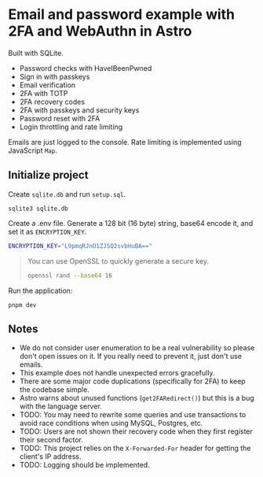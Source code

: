 # Email and password example with 2FA and WebAuthn in Astro

Built with SQLite.

- Password checks with HaveIBeenPwned
- Sign in with passkeys
- Email verification
- 2FA with TOTP
- 2FA recovery codes
- 2FA with passkeys and security keys
- Password reset with 2FA
- Login throttling and rate limiting

Emails are just logged to the console. Rate limiting is implemented using JavaScript `Map`.

## Initialize project

Create `sqlite.db` and run `setup.sql`.

```
sqlite3 sqlite.db
```

Create a .env file. Generate a 128 bit (16 byte) string, base64 encode it, and set it as `ENCRYPTION_KEY`.

```bash
ENCRYPTION_KEY="L9pmqRJnO1ZJSQ2svbHuBA=="
```

> You can use OpenSSL to quickly generate a secure key.
>
> ```bash
> openssl rand --base64 16
> ```

Run the application:

```
pnpm dev
```

## Notes

- We do not consider user enumeration to be a real vulnerability so please don't open issues on it. If you really need to prevent it, just don't use emails.
- This example does not handle unexpected errors gracefully.
- There are some major code duplications (specifically for 2FA) to keep the codebase simple.
- Astro warns about unused functions (`get2FARedirect()`) but this is a bug with the language server.
- TODO: You may need to rewrite some queries and use transactions to avoid race conditions when using MySQL, Postgres, etc.
- TODO: Users are not shown their recovery code when they first register their second factor.
- TODO: This project relies on the `X-Forwarded-For` header for getting the client's IP address.
- TODO: Logging should be implemented.
